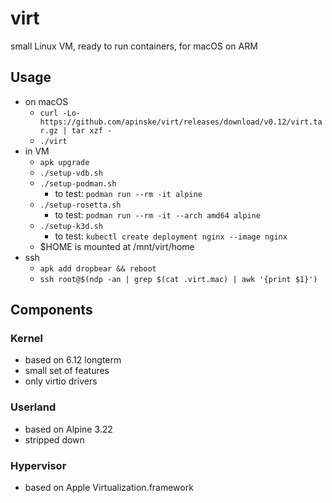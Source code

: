 # virt
small Linux VM, ready to run containers, for macOS on ARM

## Usage
* on macOS
  * `curl -Lo- https://github.com/apinske/virt/releases/download/v0.12/virt.tar.gz | tar xzf -`
  * `./virt`
* in VM
  * `apk upgrade`
  * `./setup-vdb.sh`
  * `./setup-podman.sh`
    * to test: `podman run --rm -it alpine`
  * `./setup-rosetta.sh`
    * to test: `podman run --rm -it --arch amd64 alpine`
  * `./setup-k3d.sh`
    * to test: `kubectl create deployment nginx --image nginx`
  * $HOME is mounted at /mnt/virt/home
* ssh
  * `apk add dropbear && reboot`
  * `ssh root@$(ndp -an | grep $(cat .virt.mac) | awk '{print $1}')`

## Components
### Kernel
* based on 6.12 longterm
* small set of features
* only virtio drivers

### Userland
* based on Alpine 3.22
* stripped down

### Hypervisor
* based on Apple Virtualization.framework
